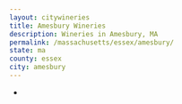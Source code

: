 ```yaml
---
layout: citywineries
title: Amesbury Wineries
description: Wineries in Amesbury, MA
permalink: /massachusetts/essex/amesbury/
state: ma
county: essex
city: amesbury
---
```

-
